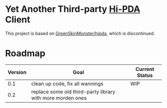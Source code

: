 # Yet Another Third-party [Hi-PDA](http://WWW.Hi-PDA.COM) Client

This project is based on [GreenSkinMonster/hipda](https://github.com/GreenSkinMonster/hipda), which is discontinued.

# Roadmap

| Version | Goal | Current Status |
| --- | --- | --- |
| 0.1 | clean up code, fix all wannings | WIP |
| 0.2 | replace some old third-party library with more morden ones |     |
